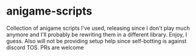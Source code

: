 # anigame-scripts

Collection of anigame scripts I've used, releasing since I don't play much anymore and I'll probably be rewriting them in a different library. Enjoy, I guess. Also will not be providing setup help since self-botting is against discord TOS. PRs are welcome